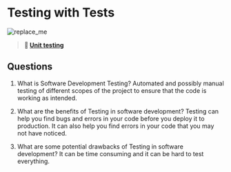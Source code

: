 # Testing with Tests

![replace_me](https://codeworks.blob.core.windows.net/public/assets/img/illustrations/placeholder.svg)

> **📖 [Unit testing](https://codeworksacademy.com/fs-student-guide/resources/wk8-9/03-Unit-Testing)**

## Questions

1. What is Software Development Testing?
   Automated and possibly manual testing of different scopes of the project to ensure that the code is working as intended.

2. What are the benefits of Testing in software development?
   Testing can help you find bugs and errors in your code before you deploy it to production. It can also help you find errors in your code that you may not have noticed.

3. What are some potential drawbacks of Testing in software development?
   It can be time consuming and it can be hard to test everything.
